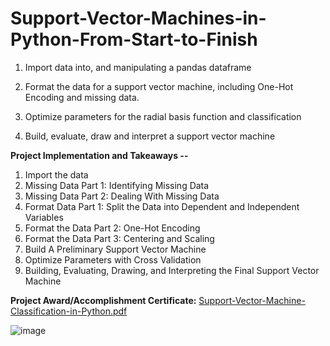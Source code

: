 # Support-Vector-Machines-in-Python-From-Start-to-Finish

1. Import data into, and manipulating a pandas dataframe

2. Format the data for a support vector machine, including One-Hot Encoding and missing data.

3. Optimize parameters for the radial basis function and classification

4. Build, evaluate, draw and interpret a support vector machine


**Project Implementation and Takeaways --**

1. Import the data
2. Missing Data Part 1: Identifying Missing Data
3. Missing Data Part 2: Dealing With Missing Data
4. Format Data Part 1: Split the Data into Dependent and Independent Variables
5. Format the Data Part 2: One-Hot Encoding
6. Format the Data Part 3: Centering and Scaling
7. Build A Preliminary Support Vector Machine
8. Optimize Parameters with Cross Validation
9. Building, Evaluating, Drawing, and Interpreting the Final Support Vector Machine


**Project Award/Accomplishment Certificate:**
[Support-Vector-Machine-Classification-in-Python.pdf](https://github.com/Pikachu0405/Support-Vector-Machines-in-Python-From-Start-to-Finish/files/7636091/Support-Vector-Machine-Classification-in-Python.pdf)

![image](https://user-images.githubusercontent.com/93926742/144286878-b3f29c02-32cb-4ec4-a6c7-21799d1f7be0.png)
